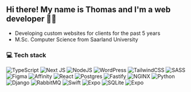 <h2 align="left">Hi there! My name is Thomas and I'm a web developer 👋🏼</h2>

- Developing custom websites for clients for the past 5 years
- M.Sc. Computer Science from Saarland University

### 💻 Tech stack

![TypeScript](https://img.shields.io/badge/typescript-%23007ACC.svg?style=for-the-badge&logo=typescript&logoColor=white) ![Next JS](https://img.shields.io/badge/Next-black?style=for-the-badge&logo=next.js&logoColor=white) ![NodeJS](https://img.shields.io/badge/node.js-6DA55F?style=for-the-badge&logo=node.js&logoColor=white) ![WordPress](https://img.shields.io/badge/wordpress-21759b?style=for-the-badge&logo=wordpress&logoColor=white) ![TailwindCSS](https://img.shields.io/badge/tailwindcss-%2338B2AC.svg?style=for-the-badge&logo=tailwind-css&logoColor=white) ![SASS](https://img.shields.io/badge/SASS-hotpink.svg?style=for-the-badge&logo=SASS&logoColor=white) ![Figma](https://img.shields.io/badge/figma-%23F24E1E.svg?style=for-the-badge&logo=figma&logoColor=white) ![Affinity](https://img.shields.io/badge/affinity-%23000000.svg?style=for-the-badge&logo=affinity&logoColor=white) ![React](https://img.shields.io/badge/react-%2320232a.svg?style=for-the-badge&logo=react&logoColor=%2361DAFB) ![Postgres](https://img.shields.io/badge/postgres-%23316192.svg?style=for-the-badge&logo=postgresql&logoColor=white) ![Fastify](https://img.shields.io/badge/fastify-%23ffffff.svg?style=for-the-badge&logo=fastify&logoColor=black) ![NGINX](https://img.shields.io/badge/nginx-%23009639.svg?style=for-the-badge&logo=nginx&logoColor=white)  ![Python](https://img.shields.io/badge/python-3670A0?style=for-the-badge&logo=python&logoColor=ffdd54)   ![Django](https://img.shields.io/badge/django-%23193428.svg?style=for-the-badge&logo=django&logoColor=white) ![RabbitMQ](https://img.shields.io/static/v1?message=RabbitMQ&logo=rabbitmq&label=&color=FF6600&logoColor=white&labelColor=&style=for-the-badge)
 ![Swift](https://img.shields.io/static/v1?message=Swift&logo=swift&label=&color=FA7343&logoColor=white&labelColor=&style=for-the-badge) ![Expo](https://img.shields.io/badge/Expo-000020?style=for-the-badge&logo=expo&logoColor=white)
![SQLite](https://img.shields.io/badge/SQlite-003B57?style=for-the-badge&logo=SQLite&logoColor=white)
 ![Expo](https://img.shields.io/badge/Expo-000020?style=for-the-badge&logo=expo&logoColor=white) 
